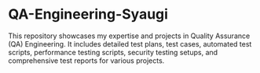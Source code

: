# QA-Engineering-Syaugi
This repository showcases my expertise and projects in Quality Assurance (QA) Engineering. It includes detailed test plans, test cases, automated test scripts, performance testing scripts, security testing setups, and comprehensive test reports for various projects.
